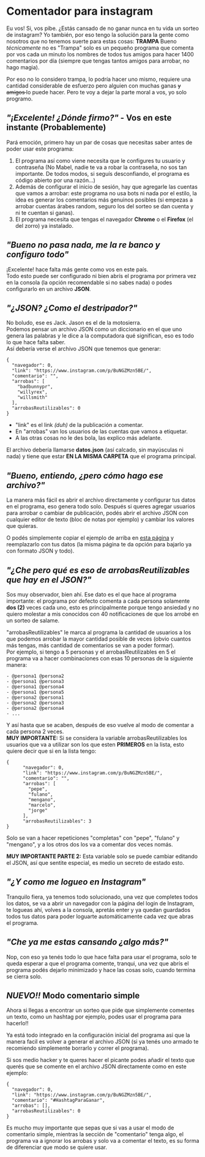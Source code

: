 # Comentador para instagram

Eu vos! Si, vos pibe. ¿Estás cansado de no ganar nunca en tu vida un sorteo de instagram? Yo también, por eso tengo la solución para la gente como nosotros que no tenemos suerte para estas cosas: **TRAMPA** Bueno *técnicamente* no es "Trampa" solo es un pequeño programa que comenta por vos cada un minuto los nombres de todos tus amigos para hacer 1400 comentarios por día (siempre que tengas tantos amigos para arrobar, no hago magia).  

Por eso no lo considero trampa, lo podría hacer uno mismo, requiere una cantidad considerable de esfuerzo pero alguien con muchas ganas <s> y amigos </s> lo puede hacer. Pero te voy a dejar la parte moral a vos, yo solo programo.

## *"¡Excelente! ¿Dónde firmo?"* - Vos en este instante (Probablemente)

Pará emoción, primero hay un par de cosas que necesitas saber antes de poder usar este programa:

1. El programa así como viene necesita que le configures tu usuario y contraseña (No Mabel, nadie te va a robar la contraseña, no sos tan importante. De todos modos, si seguís desconfiando, el programa es código abierto por una razón...)
2. Además de configurar el inicio de sesión, hay que agregarle las cuentas que vamos a arrobar: este programa no usa bots ni nada por el estilo, la idea es generar los comentarios más genuinos posibles (si empezas a arrobar cuentas árabes random, seguro los del sorteo se dan cuenta y ni te cuentan si ganas). 
3. El programa necesita que tengas el navegador **Chrome** o el **Firefox** (el del zorro) ya instalado.

## *"Bueno no pasa nada, me la re banco y configuro todo"*
¡Excelente! hace falta más gente como vos en este país.  
Todo esto puede ser configurado ni bien abrís el programa por primera vez en la consola (la opción recomendable si no sabes nada) o podes configurarlo en un archivo **JSON**.

## *"¿JSON? ¿Como el destripador?"*
No boludo, ese es Jack. Jason es el de la motosierra.  
Podemos pensar un archivo JSON como un diccionario en el que uno genera las palabras y le dice a la computadora qué significan, eso es todo lo que hace falta saber.  
Así debería verse el archivo JSON que tenemos que generar:

    {
      "navegador": 0,
      "link": "https://www.instagram.com/p/BuNGZMzn5BE/",
      "comentario": "",
      "arrobas": [
        "badbunnypr",
        "willyrex",
        "willsmith"
      ],
      "arrobasReutilizables": 0
    }

 - "link" es el link *(duh)* de la publicación a comentar.
 - En "arrobas" van los usuarios de las cuentas que vamos a etiquetar.
 - A las otras cosas no le des bola, las explico más adelante.
    
El archivo debería llamarse **datos.json** (así calcado, sin mayúsculas ni nada) y tiene que estar **EN LA MISMA CARPETA** que el programa principal.

## *"Bueno, entiendo, ¿pero cómo hago ese archivo?"*
La manera más fácil es abrir el archivo directamente y configurar tus datos en el programa, eso genera todo solo. Después si queres agregar usuarios para arrobar o cambiar de publicación, podés abrir el archivo JSON con cualquier editor de texto (bloc de notas por ejemplo) y cambiar los valores que quieras.

O podés simplemente copiar el ejemplo de arriba en [esta página](https://codebeautify.org/jsonviewer) y reemplazarlo con tus datos (la misma página te da opción para bajarlo ya con formato JSON y todo).

## *"¿Che pero qué es eso de arrobasReutilizables que hay en el JSON?"*
Sos muy observador, bien ahí.
Ese dato es el que hace al programa importante: el programa por defecto comenta a cada persona solamente **dos (2)** veces cada uno, esto es principalmente porque tengo ansiedad y no quiero molestar a mis conocidos con 40 notificaciones de que los arrobé en un sorteo de salame.  

"arrobasReutilizables" le marca al programa la cantidad de usuarios a los que podemos arrobar la mayor cantidad posible de veces (obvio cuantos más tengas, más cantidad de comentarios se van a poder formar).  
Por ejemplo, si tengo a 5 personas y el arrobasReutilizables en 5 el programa va a hacer combinaciones con esas 10 personas de la siguiente manera:  

    - @persona1 @persona2
    - @persona1 @persona3
    - @persona1 @persona4
    - @persona1 @persona5
    - @persona2 @persona1
    - @persona2 @persona3
    - @persona2 @persona4
    - ...

Y así hasta que se acaben, después de eso vuelve al modo de comentar a cada persona 2 veces.  
**MUY IMPORTANTE:** Si se considera la variable arrobasReutilizables los usuarios que va a utilizar son los que esten **PRIMEROS** en la lista, esto quiere decir que si en la lista tengo:

    {
          "navegador": 0,
          "link": "https://www.instagram.com/p/BuNGZMzn5BE/",
          "comentario": "",
          "arrobas": [
            "pepe",
            "fulano",
            "mengano",
            "marcelo",
            "jorge"
          ],
          "arrobasReutilizables": 3
    }
    
Solo se van a hacer repeticiones "completas" con "pepe", "fulano" y "mengano", y a los otros dos los va a comentar dos veces nomás.

**MUY IMPORTANTE PARTE 2:** Esta variable solo se puede cambiar editando el JSON, así que sentite especial, es medio un secreto de estado esto.

## *"¿Y como me logueo en Instagram"*
Tranquilo fiera, ya tenemos todo solucionado, una vez que completes todos los datos, se va a abrir un navegador con la página del login de Instagram, te logueas ahí, volves a la consola, apretás enter y ya quedan guardados todos tus datos para poder loguarte automáticamente cada vez que abras el programa.

## *"Che ya me estas cansando ¿algo más?"*
Nop, con eso ya tenés todo lo que hace falta para usar el programa, solo te queda esperar a que el programa comente, tranqui, una vez que abrís el programa podés dejarlo minimizado y hace las cosas solo, cuando termina se cierra solo.

## *NUEVO!!* Modo comentario simple
Ahora si llegas a encontrar un sorteo que pide que simplemente comentes un texto, como un hashtag por ejemplo, podes usar el programa para hacerlo!!

Ya está todo integrado en la configuración inicial del programa asi que la manera facil es volver a generar el archivo JSON (si ya tenés uno armado te recomiendo simplemente borrarlo y correr el programa).

Si sos medio hacker y te queres hacer el picante podes añadir el texto que querés que se comente en el archivo JSON directamente como en este ejemplo:

    {
      "navegador": 0,
      "link": "https://www.instagram.com/p/BuNGZMzn5BE/",
      "comentario": "#HashtagParaGanar",
      "arrobas": [],
      "arrobasReutilizables": 0
    }

Es mucho muy importante que sepas que si vas a usar el modo de comentario simple, mientras la sección de "comentario" tenga algo, el programa va a ignorar los arrobas y solo va a comentar el texto, es su forma de diferenciar que modo se quiere usar.